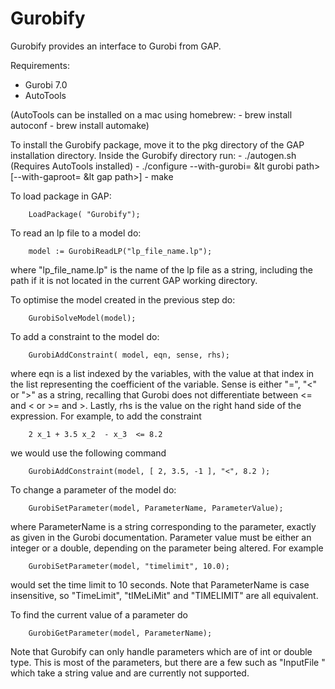 # Gurobify
Gurobify provides an interface to Gurobi from GAP.

Requirements:
* Gurobi 7.0
* AutoTools 

(AutoTools can be installed on a mac using homebrew: 
	- brew install autoconf
	- brew install automake)

To install the Gurobify package, move it to the pkg directory of the GAP installation directory.
Inside the Gurobify directory run:
	- ./autogen.sh (Requires AutoTools installed)
	- ./configure --with-gurobi= &lt gurobi path> [--with-gaproot= &lt gap path>]
	- make

To load package in GAP:

		LoadPackage( "Gurobify");


To read an lp file to a model do:

		model := GurobiReadLP("lp_file_name.lp");

where "lp_file_name.lp" is the name of the lp file as a string, including the path if it is not located in the current GAP working directory.

To optimise the model created in the previous step do:

		GurobiSolveModel(model);

To add a constraint to the model do:

		GurobiAddConstraint( model, eqn, sense, rhs);

where eqn is a list indexed by the variables, with the value at that index in the list representing the coefficient of the variable. Sense is either "=", "<" or ">" as a string, recalling that Gurobi does not differentiate between <= and < or >= and >. Lastly, rhs is the value on the right hand side of the expression. For example, to add the constraint

		2 x_1 + 3.5 x_2  - x_3  <= 8.2

we would use the following command

		GurobiAddConstraint(model, [ 2, 3.5, -1 ], "<", 8.2 );

To change a parameter of the model do:

		GurobiSetParameter(model, ParameterName, ParameterValue);

where ParameterName is a string corresponding to the parameter, exactly as given in the Gurobi documentation. Parameter value must be either an integer or a double, depending on the parameter being altered.
For example

		GurobiSetParameter(model, "timelimit", 10.0);

would set the time limit to 10 seconds. Note that ParameterName is case insensitive, so "TimeLimit", "tIMeLiMit" and "TIMELIMIT" are all equivalent.

To find the current value of a parameter do

		GurobiGetParameter(model, ParameterName);

Note that Gurobify can only handle parameters which are of int or double type. This is most of the parameters, but there are a few such as "InputFile " which take a string value and are currently not supported.